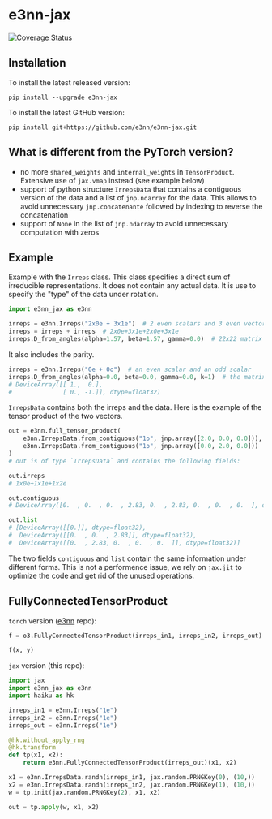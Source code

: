 # e3nn-jax
[![Coverage Status](https://coveralls.io/repos/github/e3nn/e3nn-jax/badge.svg?branch=main)](https://coveralls.io/github/e3nn/e3nn-jax?branch=main)

## Installation

To install the latest released version:
```
pip install --upgrade e3nn-jax
```

To install the latest GitHub version:
```
pip install git+https://github.com/e3nn/e3nn-jax.git
```

## What is different from the PyTorch version?

- no more `shared_weights` and `internal_weights` in `TensorProduct`. Extensive use of `jax.vmap` instead (see example below)
- support of python structure `IrrepsData` that contains a contiguous version of the data and a list of `jnp.ndarray` for the data. This allows to avoid unnecessary `jnp.concatenante` followed by indexing to reverse the concatenation
- support of `None` in the list of `jnp.ndarray` to avoid unnecessary computation with zeros

## Example

Example with the `Irreps` class.
This class specifies a direct sum of irreducible representations.
It does not contain any actual data. It is use to specify the "type" of the data under rotation.

```python
import e3nn_jax as e3nn

irreps = e3nn.Irreps("2x0e + 3x1e")  # 2 even scalars and 3 even vectors
irreps = irreps + irreps  # 2x0e+3x1e+2x0e+3x1e
irreps.D_from_angles(alpha=1.57, beta=1.57, gamma=0.0)  # 22x22 matrix
```

It also includes the parity.
```python
irreps = e3nn.Irreps("0e + 0o")  # an even scalar and an odd scalar
irreps.D_from_angles(alpha=0.0, beta=0.0, gamma=0.0, k=1)  # the matrix that applies parity
# DeviceArray([[ 1.,  0.],
#              [ 0., -1.]], dtype=float32)
```

`IrrepsData` contains both the irreps and the data.
Here is the example of the tensor product of the two vectors.
```python
out = e3nn.full_tensor_product(
    e3nn.IrrepsData.from_contiguous("1o", jnp.array([2.0, 0.0, 0.0])),
    e3nn.IrrepsData.from_contiguous("1o", jnp.array([0.0, 2.0, 0.0]))
)
# out is of type `IrrepsData` and contains the following fields:

out.irreps
# 1x0e+1x1e+1x2e

out.contiguous
# DeviceArray([0.  , 0.  , 0.  , 2.83, 0.  , 2.83, 0.  , 0.  , 0.  ], dtype=float32)

out.list
# [DeviceArray([[0.]], dtype=float32),
#  DeviceArray([[0.  , 0.  , 2.83]], dtype=float32),
#  DeviceArray([[0.  , 2.83, 0.  , 0.  , 0.  ]], dtype=float32)]
```

The two fields `contiguous` and `list` contain the same information under different forms.
This is not a performence issue, we rely on `jax.jit` to optimize the code and get rid of the unused operations.

## FullyConnectedTensorProduct

`torch` version ([e3nn](github.com/e3nn/e3nn) repo):
```python
f = o3.FullyConnectedTensorProduct(irreps_in1, irreps_in2, irreps_out)

f(x, y)
```

`jax` version (this repo):
```python
import jax
import e3nn_jax as e3nn
import haiku as hk

irreps_in1 = e3nn.Irreps("1e")
irreps_in2 = e3nn.Irreps("1e")
irreps_out = e3nn.Irreps("1e")

@hk.without_apply_rng
@hk.transform
def tp(x1, x2):
    return e3nn.FullyConnectedTensorProduct(irreps_out)(x1, x2)

x1 = e3nn.IrrepsData.randn(irreps_in1, jax.random.PRNGKey(0), (10,))
x2 = e3nn.IrrepsData.randn(irreps_in2, jax.random.PRNGKey(1), (10,))
w = tp.init(jax.random.PRNGKey(2), x1, x2)

out = tp.apply(w, x1, x2)
```
